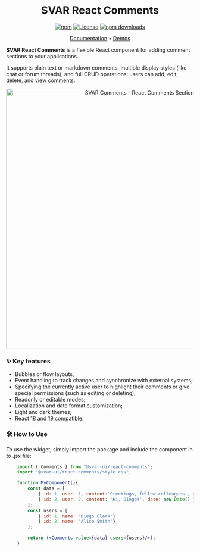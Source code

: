 <div align="center">

# SVAR React Comments

[![npm](https://img.shields.io/npm/v/@svar-ui/react-comments.svg)](https://www.npmjs.com/package/@svar-ui/react-comments)
[![License](https://img.shields.io/github/license/svar-widgets/react-comments)](https://github.com/svar-widgets/react-comments/blob/main/license.txt)
[![npm downloads](https://img.shields.io/npm/dm/@svar-ui/react-comments.svg)](https://www.npmjs.com/package/@svar-ui/react-comments)

</div>

<div align="center">

[Documentation](https://docs.svar.dev/react/core/comments/) • [Demos](https://docs.svar.dev/react/core/samples-comments/#/base/willow)

</div>

**SVAR React Comments** is a flexible React component for adding comment sections to your applications.

It supports plain text or markdown comments, multiple display styles (like chat or forum threads), and full CRUD operations: users can add, edit, delete, and view comments.

<div align="center">

<img src="https://svar.dev/images/github/github-commenta.png" alt="SVAR Comments - React Comments Section" style="width: 700px;">

</div>

### :sparkles: Key features

- Bubbles or flow layouts;
- Event handling to track changes and synchronize with external systems;
- Specifying the currently active user to highlight their comments or give special permissions (such as editing or deleting);
- Readonly or editable modes;
- Localization and date format customization;
- Light and dark themes;
- React 18 and 19 compatible.

### :hammer_and_wrench: How to Use

To use the widget, simply import the package and include the component in to .jsx file:

```jsx
    import { Comments } from "@svar-ui/react-comments";
    import "@svar-ui/react-comments/style.css";

    function MyComponent(){
        const data = [
            { id: 1, user: 1, content:'Greetings, fellow colleagues', date: new Date() },
            { id: 2, user: 2, content: 'Hi, Diego!', date: new Date() },
        ];
        const users = [
            { id: 1, name: 'Diego Clark'}
            { id: 2, name: 'Alice Smith'},
        ];

        return (<Comments value={data} users={users}/>);
    }
```
